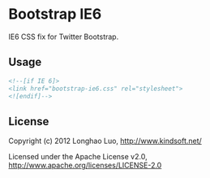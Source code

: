 
Bootstrap IE6
===

IE6 CSS fix for Twitter Bootstrap.

## Usage

```html
<!--[if IE 6]>
<link href="bootstrap-ie6.css" rel="stylesheet">
<![endif]-->
```

## License

Copyright (c) 2012 Longhao Luo, http://www.kindsoft.net/

Licensed under the Apache License v2.0, http://www.apache.org/licenses/LICENSE-2.0
